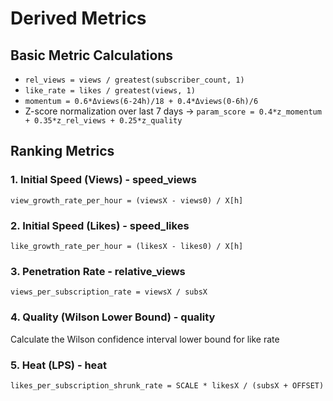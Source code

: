 # Derived Metrics

## Basic Metric Calculations

- `rel_views = views / greatest(subscriber_count, 1)`
- `like_rate = likes / greatest(views, 1)`
- `momentum = 0.6*Δviews(6-24h)/18 + 0.4*Δviews(0-6h)/6`
- Z-score normalization over last 7 days → `param_score = 0.4*z_momentum + 0.35*z_rel_views + 0.25*z_quality`

## Ranking Metrics

### 1. Initial Speed (Views) - speed_views
`view_growth_rate_per_hour = (viewsX - views0) / X[h]`

### 2. Initial Speed (Likes) - speed_likes
`like_growth_rate_per_hour = (likesX - likes0) / X[h]`

### 3. Penetration Rate - relative_views
`views_per_subscription_rate = viewsX / subsX`

### 4. Quality (Wilson Lower Bound) - quality
Calculate the Wilson confidence interval lower bound for like rate

### 5. Heat (LPS) - heat
`likes_per_subscription_shrunk_rate = SCALE * likesX / (subsX + OFFSET)`